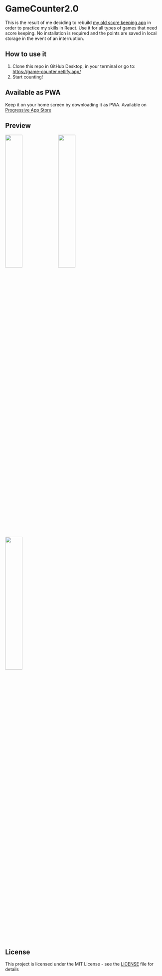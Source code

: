 # GameCounter2.0
This is the result of me deciding to rebuild [my old score keeping app](https://github.com/jesperlndqvst/game-counter) in order to practice my skills in React. Use it for all types of games that need score keeping. No installation is required and the points are saved in local storage in the event of an interruption.

## How to use it
1. Clone this repo in GitHub Desktop, in your terminal or go to: https://game-counter.netlify.app/
2. Start counting!

## Available as PWA
Keep it on your home screen by downloading it as PWA. Available on [Progressive App Store](https://progressiveapp.store/pwa/GameCounter)


## Preview
<img src="https://i.imgur.com/B1FSppB.png" width="33%" /> <img src="https://i.imgur.com/O6z2Jlv.png" width="33%" /> <img src="https://i.imgur.com/hdjCs0g.png" width="33%" />

## License
This project is licensed under the MIT License - see the [LICENSE](LICENSE) file for details

